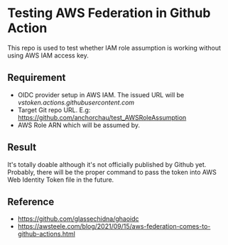 # Testing AWS Federation in Github Action
This repo is used to test whether IAM role assumption is working without using AWS IAM access key. 

## Requirement
- OIDC provider setup in AWS IAM. The issued URL will be *vstoken.actions.githubusercontent.com*
- Target Git repo URL. E.g: https://github.com/anchorchau/test_AWSRoleAssumption
- AWS Role ARN which will be assumed by.

## Result
It's totally doable although it's not officially published by Github yet. Probably, there will be the proper command to pass the token into AWS Web Identity Token file in the future.

## Reference
- https://github.com/glassechidna/ghaoidc
- https://awsteele.com/blog/2021/09/15/aws-federation-comes-to-github-actions.html
